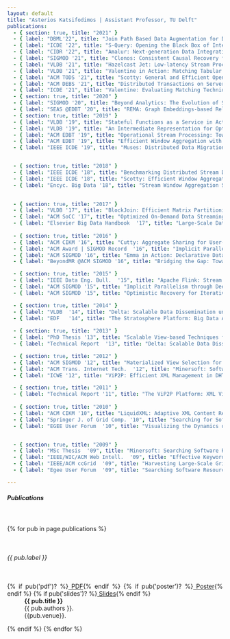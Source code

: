 ```yaml
---
layout: default
title: "Asterios Katsifodimos | Assistant Professor, TU Delft"
publications:
  - { section: true, title: "2021" }
  - { label: "DBML'22", title: "Join Path Based Data Augmentation for Decision Trees", authors: "Andra Ionescu, Rihan Hai, Marios Fragkoulis, Asterios Katsifodimos", venue: "In the Proceedings of the 2022 International workshop on databases and machine learning, colocated with ICDE"}
  - { label: "ICDE '22", title: "S-Query: Opening the Black Box of Internal Stream Processor State", authors: "Jim Verheijde, Vassilis Karakoidas, Marios Fragkoulis, Asterios Katsifodimos", pdf: "assets/publications/s-query-icde22.pdf", venue: "In the Proceedings of the 2022 IEEE 38th International Conference on Data Engineering (ICDE)"}
  - { label: "CIDR '22", title: "Amalur: Next-generation Data Integration in Data Lakes", authors: "Rihan Hai, Christos Koutras, Andra Ionescu, Asterios Katsifodimos", venue: "In the Proceedings of the 13th Annual Conference on Innovative Data Systems Research (CIDR 2022)"}
  - { label: "SIGMOD '21", title: "Clonos: Consistent Causal Recovery for Highly-Available Streaming Dataflows", pdf: "assets/publications/clonos-sigmod2021.pdf", authors: "Pedro Fortunato Silvestre, Marios Fragkoulis, Diomidis Spinellis, Asterios Katsifodimos", venue: "In the Proceedings of the 2021 ACM SIGMOD International Conference on the Management of Data"}
  - { label: "VLDB '21", title: "Hazelcast Jet: Low-latency Stream Processing at the 99.99th Percentile", authors: "Can Gencer, Marko Topolnik, Viliam Ďurina, Emin Demirci, Ensar B. Kahveci, Ali Gürbüz Ondřej Lukáš, József Bartók, Grzegorz Gierlach, František Hartman, Ufuk Yılmaz, Mehmet Doğan, Mohamed Mandouh, Marios Fragkoulis, Asterios Katsifodimos", venue: "In the Proceedings of the 47th International Conference on Very Large Data Bases (VLDB) 2021"}
  - { label: "VLDB '21", title: "Valentine in Action: Matching Tabular Data at Scale", authors: "Christos Koutras &amp; Kyriakos Psarakis , George Siachamis, Andra Ionescu,  Marios Fragkoulis, Angela Bonifati, Asterios Katsifodimos", venue: "In the Proceedings of the 47th International Conference on Very Large Data Bases (VLDB) 2021 (Demo track)"}
  - { label: "ACM TODS '21", title: "Scotty: General and Efficient Open-source Window Aggregation for Stream Processing Systems", authors: "Jonas Traub, Philipp Marian Grulich, Alejandro Rodriguez Cuellar, Sebastian Breß, Asterios Katsifodimos, Tilmann Rabl, Volker Markl", venue: "In the ACM journal on the Transactions on Database Systems, Volume 46, 2021"}
  - { label: "ACM DEBS '21", title: "Distributed Transactions on Serverless Stateful Functions", authors: "Martijn De Heus, Kyriakos Psarakis, Marios Fragkoulis, Asterios Katsifodimos", venue: "Inthe proceedings of the 15th ACM International Conference on Distributed and Event‐based Systems (DEBS) 2021"}
  - { label: "ICDE '21", title: "Valentine: Evaluating Matching Techniques for Dataset Discovery", authors: "Christos Koutras, George Siachamis, Andra Ionescu, Kyriakos Psarakis, Jerry Brons,  Marios Fragkoulis, Christoph Lofi, Angela Bonifati, Asterios Katsifodimos", venue: "In the Proceedings of the 2021 IEEE International Conference on Data Engineering (ICDE)"}
  - { section: true, title: "2020" }
  - { label: "SIGMOD '20", title: "Beyond Analytics: The Evolution of Stream Processing Systems", authors: "Paris Carbone, Marios Fragkoulis, Vasiliki Kalavri, Asterios Katsifodimos", venue: "In the Proceedings of the 2020 ACM SIGMOD International Conference on Management of Data (tutorial)"}
  - { label: "SEAS @EDBT '20", title: "REMA: Graph Embeddings-based Relational Schema Matching", authors: "Christos Koutras, Marios Fragkoulis, Asterios Katsifodimos, Christoph Lofi", venue: "SEA Data workshop colocated with EDBT 2020"}
  - { section: true, title: "2019" }
  - { label: "VLDB '19", title: "Stateful Functions as a Service in Action", authors: "Adil Akhter, Marios Fragkoulis, Asterios Katsifodimos", venue: "In the Proceedings of the 45th International Conference on Very Large Data Bases (VLDB) 2019 (demo track)" , pdf: "assets/publications/stateful-functions.pdf"}
  - { label: "VLDB '19", title: "An Intermediate Representation for Optimizing Machine Learning Pipelines", authors: "Andreas Kunft, Asterios Katsifodimos, Sebastian Schelter, Sebastian Bress, Tilmann Rabl, Volker Markl", venue: "In the Proceedings of the 45th International Conference on Very Large Data Bases (VLDB) 2019", pdf: "assets/publications/end-to-end-ml-pipelines.pdf"} 
  - { label: "ACM EDBT '19", title: "Operational Stream Processing: Towards Scalable and Consistent Event-Driven Applications", authors: "Asterios Katsifodimos, Marios Fragkoulis", venue: "In the Proceedings of the 22nd International Conference on Extending Database Technology (EDBT) 2019" , pdf: "assets/publications/operational-streams.pdf"}
  - { label: "ACM EDBT '19", title: "Efficient Window Aggregation with General Stream Slicing", authors: "Jonas Traub, Philipp M. Grulich, Alejandro Rodriguez Cuellar, Sebastian Breß, Asterios Katsifodimos, Tilmann Rabl and Volker Markl", venue: "In the Proceedings of the 22nd International Conference on Extending Database Technology (EDBT) 2019", pdf: "assets/publications/general-stream-slicing-edbt19.pdf"}
  - { label: "IEEE ICDE '19", title: "Muses: Distributed Data Migration for Polystores", authors: "Abdulrahman Kaitoua, Tilmann Rabl, Asterios Katsifodimos, Volker Markl", venue: "In the Proceedings of the International Conference on Data Engineering (ICDE) 2019", pdf: "assets/publications/muses.pdf"}


  - { section: true, title: "2018" }
  - { label: "IEEE ICDE '18", title: "Benchmarking Distributed Stream Data Processing Systems", authors: "Jeyhun Karimov, Tilmann Rabl, Asterios Katsifodimos, Roman Samarev, Henri Heiskanen, Volker Markl", venue: "In the Proceedings of the International Conference on Data Engineering (ICDE) 2018", pdf: "assets/publications/icde18-benchmarks.pdf"}
  - { label: "IEEE ICDE '18", title: "Scotty: Efficient Window Aggregation for out-of-order Stream Processing", authors: "Jonas Traub, Philipp Grulich, Alejandro Rodriguez Cuellar, Sebastian Breß, Asterios Katsifodimos, Tilmann Rabl, Volker Markl", venue: "In the Proceedings of the International Conference on Data Engineering (ICDE) 2018", pdf: "assets/publications/icde18-scotty.pdf"}
  - { label: "Encyc. Big Data '18", title: "Stream Window Aggregation Semantics and Optimization", authors: "Paris Carbone, Asterios Katsifodimos, Seif Haridi", venue: "Chapter in the Encyclopedia of Big Data, Springer, 2018", pdf: "assets/publications/window-semantics-encyclopediaBigDAta18.pdf"}
  

  - { section: true, title: "2017" }
  - { label: "VLDB '17", title: "BlockJoin: Efficient Matrix Partitioning Through Joins", authors: "Andreas Kunft, Asterios Katsifodimos, Sebastian Schelter, Tilmann Rabl, Volker Markl", venue: "In the Proceedings of the VLDB Endowment, Vol. 10, No. 13 (presented in VLDB 2018)", pdf: "assets/publications/blockjoin-pvldb17.pdf"}
  - { label: "ACM SoCC '17", title: "Optimized On-Demand Data Streaming from Sensor Nodes", authors: "Jonas Traub, Sebastian Breß, Tilmann Rabl, Asterios Katsifodimos, Volker Markl", venue: "In the poceedings of the 8th ACM Symposium on Cloud Computing 2017 (SoCC '17')", pdf: "assets/publications/sense-socc17.pdf"}
  - { label: "Elsevier Big Data Handbook  '17", title: "Large-Scale Data Stream Processing Systems", authors: "Paris Carbone, Gábor E. Gévay, Gábor Hermann, Asterios Katsifodimos, Juan Soto, Volker Markl, Seif Haridi", venue: "Book chapter on Large-Scale Data Stream Processing Systems, part of the Handbook of Big Data Technologies 2017 (Elsevier): 219-260"}
  
  - { section: true, title: "2016" }
  - { label: "ACM CIKM '16", title: "Cutty: Aggregate Sharing for User-defined Windows", authors: "Paris Carbone, Jonas Traub, Asterios Katsifodimos, Seif Haridi, Volker Markl", venue: "To appear in the 25th ACM International Conference on Information and Knowledge Management (CIKM 2016)", pdf: "assets/publications/cutty-cikm2016.pdf"}
  - { label: "ACM Award | SIGMOD Record  '16", title: "Implicit Parallelism through Deep Language Embedding", authors: "Alexander Alexandrov, Asterios Katsifodimos, Georgi Krastev, Volker Markl", venue: "Published at SIGMOD Record, in the special Issue on the ACM Research Highlights Award, March 2016", pdf: "assets/publications/emma-award.pdf"}
  - { label: "ACM SIGMOD '16", title: "Emma in Action: Declarative Dataflows for Scalable Data Analysis", authors: "Alexander Alexandrov, Asterios Katsifodimos, Georgi Krastev, Andreas Salzmann, Volker Markl", venue: "Accepted for publication in the Proceedings of the ACM SIGMOD International Conference on Management of Data (demo track), June 26th - July 1st 2016, San Fransisco, USA", pdf: "assets/publications/emma-demo.pdf"}
  - { label: "BeyondMR @ACM SIGMOD '16", title: "Bridging the Gap: Towards Optimizations across Linear and Relational Algebra", authors: "Andreas Kunft, Alexander Alexandrov, Asterios Katsifodimos, Volker Markl", venue: "International Workshop on Algorithms and Systems for MapReduce and Beyond (BeyondMR), in conjunction with SIGMOD/PODS in San Francisco, July 2016", pdf: "assets/publications/lara.pdf"}

  - { section: true, title: "2015" }
  - { label: "IEEE Data Eng. Bull.  '15", title: "Apache Flink: Stream and Batch Processing in a Single Engine", authors: "Paris Carbone, Stephan Ewen, Seif Haridi, Asterios Katsifodimos, Volker Markl, Kostas Tzoumas", venue: "IEEE Data Engineering Bulletin, in the special issue on Next-gen Stream Processing (December 2015, Vol. 38 No. 4)", pdf: "assets/publications/flink-deb.pdf"}
  - { label: "ACM SIGMOD '15", title: "Implicit Parallelism through Deep Language Embedding", authors: "Alexander Alexandrov, Andreas Kunft, Asterios Katsifodimos, Felix Schüler, Lauritz Thamsen, Odej Kao, Tobias Herb, Volker Markl", venue: "In the Proceedings of the ACM SIGMOD International Conference on Management of Data, May 31 - June 4, 2015, Melbourne, VIC, Australia", pdf: "assets/publications/emma-sigmod2015.pdf"}
  - { label: "ACM SIGMOD '15", title: "Optimistic Recovery for Iterative Dataflows in Action", authors: "Sergey Dudoladov, Sebastian Schelter, Chen Xu, Asterios Katsifodimos, Stephan Ewen, Kostas Tzoumas, Volker Markl", venue: "In the Proceedings of the ACM SIGMOD International Conference on Management of Data (demo track), May 31 - June 4, 2015, Melbourne, VIC, Australia", pdf: "assets/publications/optimistic-demo-sigmod2015.pdf"} 

  - { section: true, title: "2014" }
  - { label: "VLDB  '14", title: "Delta: Scalable Data Dissemination under Capacity Constraints", authors: "K.Karanasos, A. Katsifodimos, I. Manolescu", venue: "In the Proceedings of the VLDB Endowment (PVLDB) 2013, Vol.7 No. 4. Also appeared in VLDB 2014, 1-5 September 2014, Hangzhou, China", pdf: "assets/publications/delta.vldb2014.pdf", extended: "assets/publications/delta.report.2013.pdf",poster: "assets/publications/posters/delta-poster-vldb2014.pdf"}
  - { label: "EDF   '14", title: "The Stratosphere Platform: Big Data Analytics at Scale", authors: "A. Katsifodimos, J. Soto, V. Markl, K. Tzoumas", venue: "European Data Forum, 18-19 March 2014, Athens, Greece", pdf: "assets/publications/posters/stratosphere-edf14.pdf"}
  
  - { section: true, title: "2013" }
  - { label: "PhD Thesis '13", title: "Scalable View-based Techniques for Web Data : Algorithms and Systems", authors: "A. Katsifodimos", venue: "PhD Thesis, INRIA Saclay/Universite Paris-Sud, July 2013", pdf: "assets/publications/phd.thesis.pdf"}
  - { label: "Technical Report  '13", title: "Delta: Scalable Data Dissemination under Capacity Constraints", authors: "K. Karanasos, A. Katsifodimos, I. Manolescu", venue: "INRIA Research Report (No 8385), October 2013", pdf: "assets/publications/delta.report.2013.pdf"}

  - { section: true, title: "2012" }
  - { label: "ACM SIGMOD '12", title: "Materialized View Selection for XQuery Workloads", authors: "A. Katsifodimos, I. Manolescu, V. Vassalos", venue: "In the Proceedings of the ACM SIGMOD International Conference on Management of Data (SIGMOD '12), May 20-24 2012, Scottsdale, Arizona, USA", pdf: "assets/publications/sigmod12.pdf", poster: "assets/publications/posters/view-selection-sigmod-24.05.2012.pdf", slides: "assets/presentations/view-selection-sigmod-24.05.2012.pptx"}
  - { label: "ACM Trans. Internet Tech.  '12", title: "Minersoft: Software Retrieval in Grid and Cloud Computing Infrastructures", authors: "M. D. Dikaiakos,  A. Katsifodimos, G. Pallis", venue: "In the ACM Transactions on Internet Technology (ACM TOIT, Volume 12, Number 1, Article 2), July 2012", pdf: "assets/publications/toit2012.pdf"}
  - { label: "ICWE '12", title: "ViP2P: Efficient XML Management in DHT Networks", authors: "K. Karanasos, A. Katsifodimos, I. Manolescu, S. Zoupanos", venue: "In the Proceedings of the 12th International Conference on Web Engineering (ICWE '12), July 23-27 2012, Berlin, Germany", pdf: "assets/publications/icwe12.pdf", extended: "assets/publications/vip2p.report.2011.pdf"}

  - { section: true, title: "2011" }
  - { label: "Technical Report '11", title: "The ViP2P Platform: XML Views in P2P", authors: "K. Karanasos, A. Katsifodimos, I. Manolescu, S. Zoupanos", venue: "INRIA Research Report (No 7812), November 2011", pdf: "assets/publications/vip2p.report.2011.pdf"}
  
  - { section: true, title: "2010" }
  - { label: "ACM CIKM '10", title: "LiquidXML: Adaptive XML Content Redistribution", authors: "J. Camacho-Rodriguez, A. Katsifodimos, I. Manolescu, A. Roatis", venue: "In the Proceedings of the ACM International Conference on Information and Knowledge Management (CIKM '10, demo track), 26-30 October 2010, Toronto Canada", pdf: "assets/publications/cikm2010.pdf", poster: "assets/publications/posters/cikm10_liquidxml.pdf"}
  - { label: "Springer J. of Grid Comp. '10", title: "Searching for Software on the EGEE Infrastructure", authors: "G. Pallis, A. Katsifodimos, M. D. Dikaiakos", venue: "In the Springer Journal of Grid Computing, Volume 8, Number 2, September 2010", pdf: "assets/publications/gcj10.pdf"}
  - { label: "EGEE User Forum  '10", title: "Visualizing the Dynamics of e-Science social networks", authors: "A. Katsifodimos, J.D Fekete, A. Caddy, C. Germain-Renaud", venue: "In the 5th EGEE User Forum, April 12-15, 2010, Uppsala, Sweden", poster: "assets/publications/posters/egeeuf5_esciencesocialnetworks.pdf"}


  - { section: true, title: "2009" }
  - { label: "MSc Thesis  '09", title: "Minersoft: Searching Software Resources in large-scale Grid and Cloud Infrastructures", authors: "A. Katsifodimos", venue: "Master Thesis, Computer Science Department, University of Cyprus, September 2009", pdf: "assets/publications/msc.thesis.pdf", slides: "assets/presentations/msc.thesis.21-09-2009.ppt"}
  - { label: "IEEE/WIC/ACM Web Intell.  '09", title: "Effective Keyword search for Software Resources installed in Large-scale Grid Infrastructures", authors: "G. Pallis, A. Katsifodimos, M.D. Dikaiakos", venue: "In the 2009 IEEE/WIC/ACM International Conference on Web Intelligence (WI '09), 15-18 September 2009, Milan Italy", pdf: "assets/publications/wi2009.pdf"}
  - { label: "IEEE/ACM ccGrid  '09", title: "Harvesting Large-Scale Grids for Software Resources", authors: "A. Katsifodimos, G. Pallis, M.D. Dikaiakos", venue: "In the 9th IEEE International Symposium on Cluster Computing and the Grid (CCGrid '09), May 18-21, 2009. Shanghai, China", pdf: "assets/publications/ccgrid2009.pdf"}
  - { label: "Egee User Forum  '09", title: "Searching Software Resources in the EGEE Grid", authors: "A. Katsifodimos, G. Pallis, M.D. Dikaiakos", venue: "The 4th EGEE User Forum in conjunction with the Open Grid Forum 25 (OGF), March 2-6, 2009, Catania, Italy", poster: "assets/publications/posters/egeeuf09poster.pdf"}

---
```


<div id="publications" class="row">
<div style="text-align: justify;" class="col-sm-12">
<h5>Publications</h5>
<br/>

{% for pub in page.publications %}
<!-- {% if pub('section')? %}
<h6><strong>{{pub.title}}</strong></h6>
{% else %}
 -->&nbsp;
<dl class="row">
 <dt class="col-sm-3"><h6><span class="badge badge-success" role="button">{{ pub.label }}</span></h6><br/>
    {% if pub('pdf')? %}<a href="{{ site.url}}/{{ pub.pdf }}" class="badge badge-pill  badge-warning" role="button"><i class="fa fa-download"></i>&nbsp;PDF</a>{% endif %}
    {% if pub('poster')? %}<a href="{{ site.url}}/{{ pub.poster }}" class="badge badge-pill  badge-info" role="button"><i class="fa fa-download"></i>&nbsp;Poster</a>{% endif %}
    {% if pub('slides')? %}<a href="{{ site.url}}/{{ pub.slides }}" class="badge badge-pill badge-primary" role="button"><i class="fa fa-download"></i>&nbsp;Slides</a>{% endif %}
	</dt>
  <dd class="col-sm-9">
    <strong>{{ pub.title }}</strong> <br> {{ pub.authors }}. <br> {{pub.venue}}. 
  </dd>
</dl>
{% endif %}
{% endfor %}

</div>













